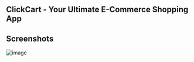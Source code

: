 ## ClickCart - Your Ultimate E-Commerce Shopping App
## Screenshots
![image](https://github.com/KarimovEldar/ClickCart/assets/142349187/01b968b7-cef0-4de5-9392-0546edee793b)
